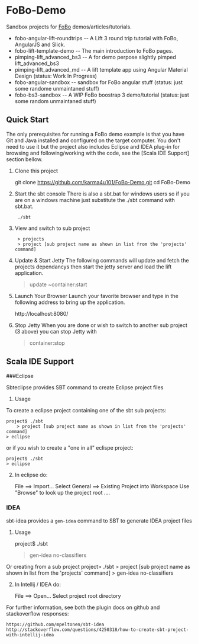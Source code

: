 FoBo-Demo
=========

Sandbox projects for [FoBo](https://github.com/karma4u101/FoBo) demos/articles/tutorials.

- fobo-angular-lift-roundtrips -- A Lift 3 round trip tutorial with FoBo, AngularJS and Slick. 
- fobo-lift-template-demo -- The main introduction to FoBo pages.
- pimping-lift_advanced_bs3 -- A for demo perpose slightly pimped lift_advanced_bs3 
- pimping-lift_advanced_md -- A lift template app using Angular Material Design (status: Work In Progress) 
- fobo-angular-sandbox -- sandbox for FoBo angular stuff (status: just some randome unmaintaned stuff)
- fobo-bs3-sandbox -- A WIP FoBo boostrap 3 demo/tutorial (status: just some random unmaintaned stuff) 

Quick Start
-----------
The only prerequisites for running a FoBo demo example is that you have Git and Java installed and configured on the target computer.
You don't need to use it but the project also includes Eclipse and IDEA plug-in for browsing and following/working with the code, see the [Scala IDE Support] section bellow.   
 
1) Clone this project 

	git clone https://github.com/karma4u101/FoBo-Demo.git
	cd FoBo-Demo

2) Start the sbt console
There is also a sbt.bat for windows users so if you are on a windows machine just substitute the ./sbt command with sbt.bat.

        ./sbt 

3) View and switch to sub project
        
        > projects  
        > project [sub project name as shown in list from the 'projects' command]

4) Update & Start Jetty 
The following commands will update and fetch the projects dependancys then start the jetty server and load the lift application. 

	> update ~container:start

5) Launch Your Browser
Launch your favorite browser and type in the following address to bring up the application.
	
	http://localhost:8080/

6) Stop Jetty 
When you are done or wish to switch to another sub project (3 above) you can stop Jetty with

	> container:stop


Scala IDE Support 
-----------------

###Eclipse 

Sbteclipse provides SBT command to create Eclipse project files

1) Usage 

To create a eclipse project containing one of the sbt sub projects: 
 
	project$ ./sbt
        > project [sub project name as shown in list from the 'projects' command]
	> eclipse 

or if you wish to create a "one in all" eclispe project:

 	project$ ./sbt
	> eclipse 

2) In eclipse do: 

	File ==> Import...
	Select General ==> Existing Project into Workspace 
	Use "Browse" to look up the project root ....

### IDEA

sbt-idea provides a `gen-idea` command to SBT to generate IDEA project files

1) Usage

	project$ ./sbt
	> gen-idea no-classifiers

Or creating from a sub project
	project> ./sbt
        > project [sub project name as shown in list from the 'projects' command]
	> gen-idea no-classifiers

2) In Intellij / IDEA do:

	File ==> Open...
	Select project root directory

For further information, see both the plugin docs on github and stackoverflow responses:

	https://github.com/mpeltonen/sbt-idea
	http://stackoverflow.com/questions/4250318/how-to-create-sbt-project-with-intellij-idea

